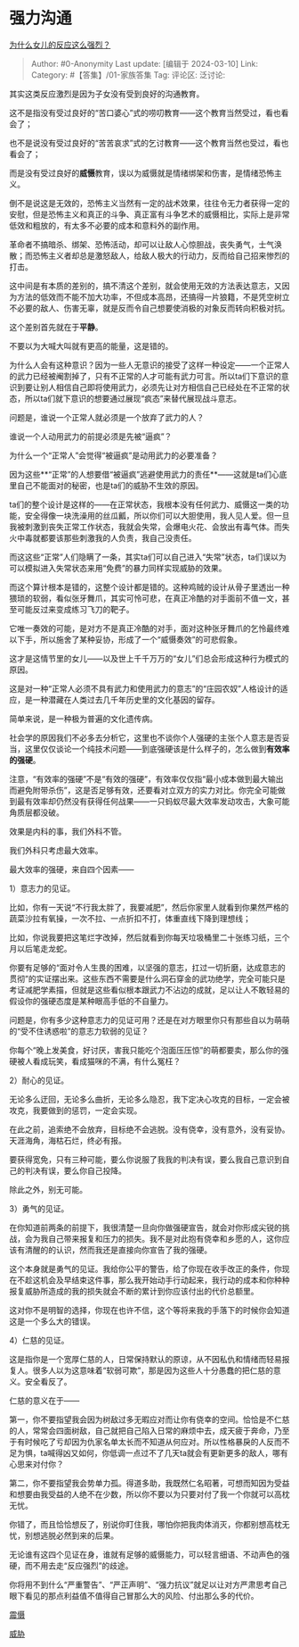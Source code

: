 # 强力沟通
[为什么女儿的反应这么强烈？](https://www.zhihu.com/question/633364716/answer/3424618060)

> Author: #0-Anonymity
> Last update: [编辑于 2024-03-10]
> Link:
> Category: #【答集】/01-家族答集 
> Tag: 
> 评论区:
> 泛讨论:

其实这类反应激烈是因为子女没有受到良好的沟通教育。

这不是指没有受过良好的“苦口婆心”式的唠叨教育——这个教育当然受过，看也看会了；

也不是说没有受过良好的“苦苦哀求”式的乞讨教育——这个教育当然也受过，看也看会了；

而是没有受过良好的**威慑**教育，误以为威慑就是情绪绑架和伤害，是情绪恐怖主义。

倒不是说这是无效的，恐怖主义当然有一定的战术效果，往往令无力者获得一定的安慰，但是恐怖主义和真正的斗争、真正富有斗争艺术的威慑相比，实际上是非常低效和粗放的，有太多不必要的成本和意料外的副作用。

革命者不搞暗杀、绑架、恐怖活动，却可以让敌人心惊胆战，丧失勇气，士气涣散；而恐怖主义者却总是激怒敌人，给敌人极大的行动力，反而给自己招来惨烈的打击。

这中间是有本质的差别的，搞不清这个差别，就会使用无效的方法表达意志，又因为方法的低效而不能不加大功率，不但成本高昂，还搞得一片狼籍，不是凭空树立不必要的敌人、伤害无辜，就是反而令自己想要使消极的对象反而转向积极对抗。

这个差别首先就在于**平静**。

不要以为大喊大叫就有更高的能量，这是错的。

为什么人会有这种意识？因为一些人无意识的接受了这样一种设定——一个正常人的武力已经被阉割掉了，只有不正常的人才可能有武力可言。所以ta们下意识的意识到要让别人相信自己即将使用武力，必须先让对方相信自己已经处在不正常的状态，所以ta们就下意识的想要通过展现“疯态”来替代展现战斗意志。

问题是，谁说一个正常人就必须是一个放弃了武力的人？

谁说一个人动用武力的前提必须是先被“逼疯”？

为什么一个“正常人”会觉得“被逼疯”是动用武力的必要准备？

因为这些**“正常”的人想要借“被逼疯”逃避使用武力的责任**——这就是ta们心底里自己不能面对的秘密，也是ta们的威胁不生效的原因。

ta们的整个设计是这样的——在正常状态，我根本没有任何武力、威慑这一类的功能，安全得像一块洗澡用的丝瓜瓤，所以你们可以大胆使用，我人见人爱。但一旦我被刺激到丧失正常工作状态，我就会失常，会爆电火花、会放出有毒气体。而失火中毒就都要该那些刺激我的人负责，我自己没责任。

而这这些“正常”人们隐瞒了一条，其实ta们可以自己进入“失常”状态，ta们误以为可以模拟进入失常状态来用“免费”的暴力同样实现威胁的效果。

而这个算计根本是错的，这整个设计都是错的。这种鸡贼的设计从骨子里透出一种猥琐的软弱，看似张牙舞爪，其实可怜可悲，在真正冷酷的对手面前不值一文，甚至可能反过来变成练习飞刀的靶子。

它唯一奏效的可能，是对方不是真正冷酷的对手，面对这种张牙舞爪的乞怜最终难以下手，所以施舍了某种妥协，形成了一个“威慑奏效”的可悲假象。

这才是这情节里的女儿——以及世上千千万万的“女儿”们总会形成这种行为模式的原因。

这是对一种“正常人必须不具有武力和使用武力的意志”的“庄园农奴”人格设计的适应，是一种潜藏在人类过去几千年历史里的文化基因的留存。

简单来说，是一种极为普遍的文化遗传病。

社会学的原因我们不必多去分析它，这里也不谈你个人强硬的主张个人意志是否妥当，这里仅仅谈论一个纯技术问题——到底强硬该是什么样子的，怎么做到**有效率的强硬**。

注意，“有效率的强硬”不是“有效的强硬”，有效率仅仅指“最小成本做到最大输出而避免附带杀伤”，这是否足够有效，还要看对立双方的实力对比。你完全可能做到最有效率却仍然没有获得任何战果——一只蚂蚁尽最大效率发动攻击，大象可能角质层都没破。

效果是内科的事，我们外科不管。

我们外科只考虑最大效率。

最大效率的强硬，来自四个因素——

1）意志力的见证。

比如，你有一天说“不行我太胖了，我要减肥”，然后你家里人就看到你果然严格的蔬菜沙拉有氧操，一次不拉、一点折扣不打，体重直线下降到理想线；

比如，你说我要把这笔烂字改掉，然后就看到你每天垃圾桶里二十张练习纸，三个月以后笔走龙蛇。

你要有足够的“面对令人生畏的困难，以坚强的意志，扛过一切折磨，达成意志的贯彻”的实证摆出来。这些东西不需要是什么洞石穿金的武功绝学，完全可能只是考证减肥学素描，但就是这些看似根本跟武力不沾边的成就，足以让人不敢轻易的假设你的强硬态度是某种眼高手低的不自量力。

问题是，你有多少这种意志力的见证可用？还是在对方眼里你只有那些自以为萌萌的“受不住诱惑啦”的意志力软弱的见证？

你每个“晚上发美食，好讨厌，害我只能吃个泡面压压惊”的萌都要卖，那么你的强硬被人看成玩笑，看成猫咪的不满，有什么冤枉？

2）耐心的见证。

无论多么迂回，无论多么曲折，无论多么隐忍，我下定决心攻克的目标，一定会被攻克，我要做到的惩罚，一定会实现。

在此之前，追索绝不会放弃，目标绝不会逃脱。没有侥幸，没有意外，没有妥协。天涯海角，海枯石烂，终必有报。

要获得宽免，只有三种可能，要么你说服了我我的判决有误，要么我自己意识到自己的判决有误，要么你自己投降。

除此之外，别无可能。

3）勇气的见证。

在你知道前两条的前提下，我很清楚一旦向你做强硬宣告，就会对你形成尖锐的挑战，会为我自己带来报复和压力的损失。我不是对此抱有侥幸和乡愿的人，这你应该有清醒的的认识，然而我还是直接向你宣告了我的强硬。

这个本身就是勇气的见证。我给你公平的警告，给了你现在收手改正的条件，你现在不趁这机会及早结束这件事，那么我开始动手行动起来，我行动的成本和你种种报复威胁所造成的我的损失就会不断的累计到你应该付出的代价总额里。

这对你不是明智的选择，你现在也许不信，这个等将来我的手落下的时候你会知道这是一个多么大的错误。

4）仁慈的见证。

这是指你是一个宽厚仁慈的人，日常保持默认的原谅，从不因私仇和情绪而轻易报复人。很多人以为这意味着“软弱可欺”，那是因为这些人十分愚蠢的把仁慈的意义。安全看反了。

仁慈的意义在于——

第一，你不要指望我会因为树敌过多无暇应对而让你有侥幸的空间。恰恰是不仁慈的人，常常会四面树敌，自己就把自己陷入日常的麻烦中去，成天疲于奔命，乃至于有时候吃了亏却因为仇家名单太长而不知道从何应对。所以性格暴戾的人反而不足为惧，ta喊得凶又如何，你低调一点过不了几天ta就会有更新更多的敌人，哪有心思来对付你？

第二，你不要指望我会势单力孤。得道多助，我既然仁名昭著，可想而知因为受益和想要由我受益的人绝不在少数，所以你不要以为只要对付了我一个你就可以高枕无忧。

你错了，而且恰恰想反了，别说你盯住我，哪怕你把我肉体消灭，你都别想高枕无忧，别想逃脱必然到来的后果。

无论谁有这四个见证在身，谁就有足够的威慑能力，可以轻言细语、不动声色的强硬，而不用去走“反应强烈”的歧途。

你将用不到什么“严重警告”、“严正声明”、“强力抗议”就足以让对方严肃思考自己眼下看见的那点利益值不值得自己冒那么大的风险、付出那么多的代价。

[震慑](https://link.zhihu.com/?target=https%3A//b23.tv/dw6NSgi)

[威胁](https://link.zhihu.com/?target=https%3A//b23.tv/85ij4X7)